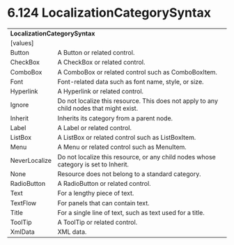 <html dir="LTR" xmlns:mshelp="http://msdn.microsoft.com/mshelp" xmlns:ddue="http://ddue.schemas.microsoft.com/authoring/2003/5" xmlns:xlink="http://www.w3.org/1999/xlink" xmlns:tool="http://www.microsoft.com/tooltip">

<body>
 <input type="hidden" id="userDataCache" class="userDataStyle">
 <input type="hidden" id="hiddenScrollOffset">
 <img id="dropDownImage" style="display:none; height:0; width:0;" src="../local/drpdown.gif">
 <img id="dropDownHoverImage" style="display:none; height:0; width:0;" src="../local/drpdown_orange.gif">
 <img id="collapseImage" style="display:none; height:0; width:0;" src="../local/collapse.gif">
 <img id="expandImage" style="display:none; height:0; width:0;" src="../local/exp.gif">
 <img id="collapseAllImage" style="display:none; height:0; width:0;" src="../local/collall.gif">
 <img id="expandAllImage" style="display:none; height:0; width:0;" src="../local/expall.gif">
 <img id="copyImage" style="display:none; height:0; width:0;" src="../local/copycode.gif">
 <img id="copyHoverImage" style="display:none; height:0; width:0;" src="../local/copycodeHighlight.gif">
 <div id="header"><h1 class="heading">6.124 LocalizationCategorySyntax</h1></div>

 <div id="mainSection">
 <div id="mainBody">
 <div id="allHistory" class="saveHistory" onsave="saveAll()" onload="loadAll()"></div>
 <p xmlns:wsd="http://wsdev.schemas.microsoft.com/authoring/2008/2" xmlns:msxsl="urn:schemas-microsoft-com:xslt" xmlns:script="urn:script" xmlns:build="urn:build">
 </p>
 <div id="sectionSection0" class="section" name="collapseableSection">
 <content xmlns="http://ddue.schemas.microsoft.com/authoring/2003/5" xmlns:wsd="http://wsdev.schemas.microsoft.com/authoring/2008/2" xmlns:msxsl="urn:schemas-microsoft-com:xslt" xmlns:script="urn:script" xmlns:build="urn:build">
 </content>
 </div>
 <div id="sectionSection1" class="section" name="collapseableSection">
 <content xmlns="http://ddue.schemas.microsoft.com/authoring/2003/5" xmlns:wsd="http://wsdev.schemas.microsoft.com/authoring/2008/2" xmlns:msxsl="urn:schemas-microsoft-com:xslt" xmlns:script="urn:script" xmlns:build="urn:build">
 <table class="ProtocolAuthoredTable" xmlns="">
 <tr><td colspan="2">
 <b>LocalizationCategorySyntax</b> </td>
 </tr>
 <tr><td><div class="indent0">[values]</div></td>
 <td></td>
 </tr>
 <tr><td><div class="indent2">Button</div></td>
 <td>A Button or related control.</td>
 </tr>
 <tr><td><div class="indent2">CheckBox</div></td>
 <td>A CheckBox or related control.</td>
 </tr>
 <tr><td><div class="indent2">ComboBox</div></td>
 <td>A ComboBox or related control such as ComboBoxItem.</td>
 </tr>
 <tr><td><div class="indent2">Font</div></td>
 <td>Font-related data such as font name, style, or size.</td>
 </tr>
 <tr><td><div class="indent2">Hyperlink</div></td>
 <td>A Hyperlink or related control.</td>
 </tr>
 <tr><td><div class="indent2">Ignore</div></td>
 <td>Do not localize this resource. This does not apply to any child nodes that might exist.</td>
 </tr>
 <tr><td><div class="indent2">Inherit</div></td>
 <td>Inherits its category from a parent node.</td>
 </tr>
 <tr><td><div class="indent2">Label</div></td>
 <td>A Label or related control.</td>
 </tr>
 <tr><td><div class="indent2">ListBox</div></td>
 <td>A ListBox or related control such as ListBoxItem.</td>
 </tr>
 <tr><td><div class="indent2">Menu</div></td>
 <td>A Menu or related control such as MenuItem.</td>
 </tr>
 <tr><td><div class="indent2">NeverLocalize</div></td>
 <td>Do not localize this resource, or any child nodes whose category is set to Inherit.</td>
 </tr>
 <tr><td><div class="indent2">None</div></td>
 <td>Resource does not belong to a standard category.</td>
 </tr>
 <tr><td><div class="indent2">RadioButton</div></td>
 <td>A RadioButton or related control.</td>
 </tr>
 <tr><td><div class="indent2">Text</div></td>
 <td>For a lengthy piece of text.</td>
 </tr>
 <tr><td><div class="indent2">TextFlow</div></td>
 <td>For panels that can contain text.</td>
 </tr>
 <tr><td><div class="indent2">Title</div></td>
 <td>For a single line of text, such as text used for a title.</td>
 </tr>
 <tr><td><div class="indent2">ToolTip</div></td>
 <td>A ToolTip or related control.</td>
 </tr>
 <tr><td><div class="indent2">XmlData</div></td>
 <td>XML data.</td>
 </tr>
</table>
 </content>
 </div>
 <!--[if gte IE 5]>
 <tool:tip element="languageFilterToolTip" avoidmouse="false"/>
 <![endif]-->
 </div>
 <a name="feedback"></a><span></span>
 </div>
</body></html>
